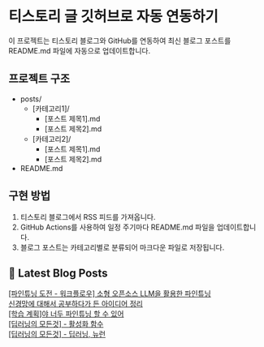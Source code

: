 
# 티스토리 글 깃허브로 자동 연동하기

이 프로젝트는 티스토리 블로그와 GitHub를 연동하여 최신 블로그 포스트를 README.md 파일에 자동으로 업데이트합니다.

## 프로젝트 구조

- posts/
  - [카테고리1]/
    - [포스트 제목1].md
    - [포스트 제목2].md
  - [카테고리2]/
    - [포스트 제목1].md
    - [포스트 제목2].md
- README.md

## 구현 방법

1. 티스토리 블로그에서 RSS 피드를 가져옵니다.
2. GitHub Actions를 사용하여 일정 주기마다 README.md 파일을 업데이트합니다.
3. 블로그 포스트는 카테고리별로 분류되어 마크다운 파일로 저장됩니다.

## 📕 Latest Blog Posts

<a href="https://eunmastudio.tistory.com/58">[파인튜닝 도전 - 워크플로우]  소형 오픈소스 LLM을 활용한 파인튜닝</a></br><a href="https://eunmastudio.tistory.com/57">신경망에 대해서 공부하다가 든 아이디어 정리</a></br><a href="https://eunmastudio.tistory.com/55">[학습 계획]야 너두 파인튜닝 할 수 있어</a></br><a href="https://eunmastudio.tistory.com/54">[딥러닝의 모든것] - 활성화 함수</a></br><a href="https://eunmastudio.tistory.com/53">[딥러닝의 모든것] - 딥러닝, 뉴런</a></br>
